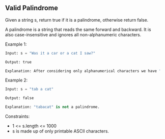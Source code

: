 ## Valid Palindrome

Given a string s, return true if it is a palindrome, otherwise return false.

A palindrome is a string that reads the same forward and backward. It is also case-insensitive and ignores all non-alphanumeric characters.

Example 1:

```py
Input: s = "Was it a car or a cat I saw?"

Output: true

Explanation: After considering only alphanumerical characters we have "wasitacaroracatisaw", which is a palindrome.
```

Example 2:

```py
Input: s = "tab a cat"

Output: false

Explanation: "tabacat" is not a palindrome.
```

Constraints:

- 1 <= s.length <= 1000
- s is made up of only printable ASCII characters.
